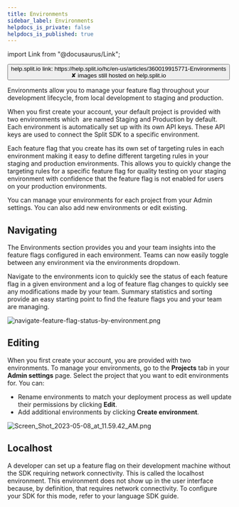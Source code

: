```yaml
---
title: Environments
sidebar_label: Environments
helpdocs_is_private: false
helpdocs_is_published: true
---
```


import Link from "@docusaurus/Link";

<p>
  <button style={{borderRadius:'8px', border:'1px', fontFamily:'Courier New', fontWeight:'800', textAlign:'left'}}> help.split.io link: https://help.split.io/hc/en-us/articles/360019915771-Environments <br /> ✘ images still hosted on help.split.io </button>
</p>

Environments allow you to manage your feature flag throughout your development lifecycle, from local development to staging and production.

When you first create your account, your default project is provided with two environments which  are named Staging and Production by default. Each environment is automatically set up with its own API keys. These API keys are used to connect the Split SDK to a specific environment.

Each feature flag that you create has its own set of targeting rules in each environment making it easy to define different targeting rules in your staging and production environments. This allows you to quickly change the targeting rules for a specific feature flag for quality testing on your staging environment with confidence that the feature flag is not enabled for users on your production environments.

You can manage your environments for each project from your Admin settings. You can also add new environments or edit existing.

## Navigating

The Environments section provides you and your team insights into the feature flags configured in each environment. Teams can now easily toggle between any environment via the environments dropdown.

Navigate to the environments icon to quickly see the status of each feature flag in a given environment and a log of feature flag changes to quickly see any modifications made by your team. Summary statistics and sorting provide an easy starting point to find the feature flags you and your team are managing.

<p>
  <img src="https://help.split.io/hc/article_attachments/15587079043853" alt="navigate-feature-flag-status-by-environment.png" />
</p>

## Editing

When you first create your account, you are provided with two environments. To manage your environments, go to the **Projects** tab in your **Admin settings** page. Select the project that you want to edit environments for. You can: 

* Rename environments to match your deployment process as well update their permissions by clicking **Edit**.
* Add additional environments by clicking **Create environment**.

<p>
  <img src="https://help.split.io/hc/article_attachments/15587865204621" alt="Screen_Shot_2023-05-08_at_11.59.42_AM.png" />
</p>

## Localhost

A developer can set up a feature flag on their development machine without the SDK requiring network connectivity. This is called the localhost environment. This environment does not show up in the user interface because, by definition, that requires network connectivity. To configure your SDK for this mode, refer to your language SDK guide.
